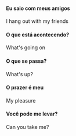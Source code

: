 #### Eu saio com meus amigos
I hang out with my friends
#### O que está acontecendo?
What's going on

#### O que se passa?
What's up? 
#### O prazer é meu
My pleasure
#### Você pode me levar?
Can you take me?
